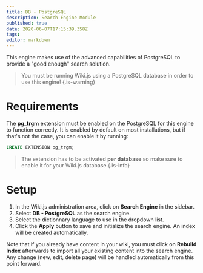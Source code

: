 ```yaml
---
title: DB - PostgreSQL
description: Search Engine Module
published: true
date: 2020-06-07T17:15:39.358Z
tags: 
editor: markdown
---
```


This engine makes use of the advanced capabilities of PostgreSQL to provide a "good enough" search solution.

> You must be running Wiki.js using a PostgreSQL database in order to use this engine!
{.is-warning}

# Requirements

The **pg_trgm** extension must be enabled on the PostgreSQL for this engine to function correctly. It is enabled by default on most installations, but if that's not the case, you can enable it by running:

```sql
CREATE EXTENSION pg_trgm;
```
> The extension has to be activated **per database** so make sure to enable it for your Wiki.js database.{.is-info}

# Setup

1. In the Wiki.js administration area, click on **Search Engine** in the sidebar.
1. Select **DB - PostgreSQL** as the search engine.
1. Select the dictionnary language to use in the dropdown list.
1. Click the **Apply** button to save and initialize the search engine. An index will be created automatically.

Note that if you already have content in your wiki, you must click on **Rebuild Index** afterwards to import all your existing content into the search engine. Any change (new, edit, delete page) will be handled automatically from this point forward.